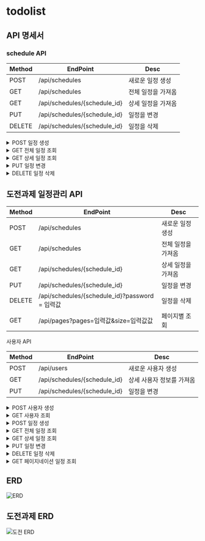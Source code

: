# todolist

## API 명세서
### schedule API

|Method|EndPoint|Desc|
|------|---|---|
|POST|/api/schedules|새로운 일정 생성|
|GET|/api/schedules|전체 일정을 가져옴|
|GET|/api/schedules/{schedule_id}|상세 일정을 가져옴|
|PUT|/api/schedules/{schedule_id}|일정을 변경|
|DELETE|/api/schedules/{schedule_id}|일정을 삭제|


<details>
<summary>POST 일정 생성</summary>
<div markdown="1">       

/api/schedules
  - Request body

|파라미터|타입  |필수여부|설명  |
|------|------|------|------|
|title |String|O     |제목   |
|username|String|O     |작성자 |
|content  |String|X     |내용   |
|password  |String|O     |비밀번호   |

  ```json
  {
    "title": "제목",
    "username": "작성자" ,
    "content": "내용",
    "password": "비밀번호"
}
  
  ```


- Example response

  
|파라미터|타입  |필수여부|설명  |
|------|------|------|------|
|schedule_id |INT|O     |일정 고유번호  |
|title |String|O     |제목   |
|username|String|O     |작성자 |
|content  |String|X     |내용   |
|created_At|DATE|O     |생성 날짜 |
|updated_At|DATE|X     |수정 날짜 |



  ```json
  HTTP/1.1 200
  
  {
    "schedule_id": 3,
    "title" : "제목",
    "username": "작성자" ,
    "content": "내용",
    "created_At": "2024-10-30"
    }
  
  ```
</div>
</details>

<details>
<summary>GET 전체 일정 조회</summary>
<div markdown="1">       

/api/schedules
  - Requset
    
  ```http
  curl --location 'https://0dc94331-bdcc-466a-a411-cb33d5c05585.mock.pstmn.io/api/schedules
  ```

- Example response

|파라미터|타입  |필수여부|설명  |
|------|------|------|------|
|schedule_id |INT|O     |일정 고유번호  |
|title |String|O     |제목   |
|username|String|O     |작성자 |
|content  |String|X     |내용   |
|created_At|DATE|O     |생성 날짜 |
|updated_At|DATE|X     |수정 날짜 |

  
  ```json
  HTTP/1.1 200
  
  [
    {
    "schedule_id": 1,
    "title" : "제목1",
    "username": "작성자1" ,
    "content": "내용1",
    "created_At": "2024-10-30",
    "updated_At": "2024-10-31"
    },
    {
    "schedule_id": 2,
    "title" : "제목2",
    "username": "작성자2" ,
    "content": "내용2",
    "created_At": "2024-10-31"
    }]
  ```

</div>
</details>

<details>
  
<summary>GET 상세 일정 조회</summary>

<div markdown="1">       

/api/schedules/{schedule_id}

  - Requset

|파라미터|타입  |필수여부|설명  |
|------|------|------|------|
|schedule_id    |INT|O     |일정 고유번호  |



  ```http
  curl --location 'https://0dc94331-bdcc-466a-a411-cb33d5c05585.mock.pstmn.io/api/schedules/1
  ```

- Example response

|파라미터|타입  |필수여부|설명  |
|------|------|------|------|
|schedule_id |INT|O     |일정 고유번호  |
|title |String|O     |제목   |
|username|String|O     |작성자 |
|content  |String|X     |내용   |
|created_At|DATE|O     |생성 날짜 |
|updated_At|DATE|X     |수정 날짜 |


   ```json
  HTTP/1.1 200
  {
    "schedule_id": 1,
    "title" : "제목1",
    "username": "작성자1" ,
    "content": "내용1",
    "created_At": "2024-10-30",
    "updated_At": "2024-10-31"}
  ```
</div>
</details>


<details>
<summary>PUT 일정 변경</summary>
<div markdown="1">       

/api/schedules/{schedule_id}

```http
  curl --location 'https://0dc94331-bdcc-466a-a411-cb33d5c05585.mock.pstmn.io/api/schedules/1
  ```

  - Request body
    
|파라미터|타입  |필수여부|설명  |
|------|------|------|------|
|title |String|O     |제목   |
|username|String|O     |작성자 |
|content  |String|X     |내용   |
|password  |String|O     |비밀번호   |


  ```json
  {
    "title" : "제목1",
    "username": "작성자1" ,
    "content": "수정내용"
    "password": "비밀번호"}
  ```

- Example response (성공)

|파라미터|타입  |필수여부|설명  |
|------|------|------|------|
|schedule_id |INT|O     |일정 고유번호  |
|title |String|O     |제목   |
|username|String|O     |작성자 |
|content  |String|X     |내용   |
|created_At|DATE|O     |생성 날짜 |
|updated_At|DATE|O     |수정 날짜 |
  
  ```json
  HTTP/1.1 200
  
  {
    "schedule_id": 1,
    "title" : "제목1",
    "username": "작성자1" ,
    "content": "수정내용",
    "created_At": "2024-10-30",
    "updated_At": "2024-10-31"}
  ```
  
- Example response (실패)

  ```json
  HTTP/1.1 400
  
  {
    "msg": "수정 실패."}
  ```
</div>
</details>

<details>
<summary>DELETE 일정 삭제</summary>
<div markdown="1">       

/api/schedules/{schedule_id}
  - Requset
    
|파라미터|타입  |필수여부|설명  |
|------|------|------|------|
|schedule_id    |INT|O     |일정 고유번호  |


  ```http
  curl --location 'https://0dc94331-bdcc-466a-a411-cb33d5c05585.mock.pstmn.io/api/schedules/1
  ```
- Example response (성공)
- 
  ```json
  HTTP/1.1 200
  
  {
    "msg": "삭제 완료되었습니다."}
  ```
  
- Example response (실패)

  ```json
  
  HTTP/1.1 400
  
  {
    "msg": "삭제 실패."}
  ```
  
</div>
</details>


## 도전과제 일정관리 API

|Method|EndPoint|Desc|
|------|---|---|
|POST|/api/schedules|새로운 일정 생성|
|GET|/api/schedules|전체 일정을 가져옴|
|GET|/api/schedules/{schedule_id}|상세 일정을 가져옴|
|PUT|/api/schedules/{schedule_id}|일정을 변경|
|DELETE|/api/schedules/{schedule_id}?password = 입력값 |일정을 삭제|
|GET|/api/pages?pages=입력값&size=입력값값|페이지별 조회|

사용자 API

|Method|EndPoint| Desc           |
|------|---|----------------|
|POST|/api/users| 새로운 사용자 생성     |
|GET|/api/schedules/{schedule_id}| 상세 사용자 정보를 가져옴 |
|PUT|/api/schedules/{schedule_id}| 일정을 변경         |

<details>
<summary>POST 사용자 생성</summary>
<div markdown="1">       

/api/users
- Request body

| 파라미터 |타입  |필수여부| 설명  |
|---|------|------|-----|
| username |String|O     | 작성자 |
| email |String|O     | 이메일 |
  ```json
  {
    "username": "작성자",
    "email" : "1234@naver.com"
}
  
  ```
-Example Response

| 파라미터       | 타입     |필수여부| 설명       |
|------------|--------|------|----------|
| user_id    | INT    |O     | 작성자 고유번호 |
| username | String |O     | 작성자      |
| email | String |O     | 이메일      |
| created_At | String |O     | 생성 날짜    |
| updated_At | String |X     | 수정 날짜    |

```json
  {
    "user_id": 3,
    "username": "작성자" ,
    "content": "내용",
    "created_At": "2024-10-30",
    "updated_At": null
    }
```
</div>
</details>

<details>
<summary>GET 사용자 조회</summary>
<div markdown="1">       

/api/schedules/{schedule_id}
- Requset
 ```
  api/schedules/1 
  ```

| 파라미터    | 타입     |필수여부| 설명   |
|---------|--------|------|------|
| user_id | INT    |O     | 작성자 고유번호  |


-Example Response

| 파라미터       | 타입     |필수여부| 설명       |
|------------|--------|------|----------|
| user_id    | INT    |O     | 작성자 고유번호 |
| username | String |O     | 작성자      |
| email | String |O     | 이메일      |
| created_At | String |O     | 생성 날짜    |
| updated_At | String |X     | 수정 날짜    |

```json
  {
    "user_id": 3,
    "title" : "제목",
    "username": "작성자" ,
    "content": "내용",
    "created_At": "2024-10-30"
    }
```
</div>
</details>




<details>
<summary>POST 일정 생성</summary>
<div markdown="1">       

/api/schedules
- Request body

| 파라미터     | 타입     |필수여부|설명  |
|----------|--------|-----|------|
| title    | String |O    |제목   |
| user_id  | INT    |O    |작성자 고유번호 |
| content  | String |O     |내용   |
| password | String |O    |비밀번호  |

  ```json
  {
    "title": "제목",
    "userId": 1,
    "content": "내용",
    "password": "비밀번호"
}
```
- Example Response

|파라미터| 타입     |필수여부|설명  |
|------|--------|------|------|
|schedule_id | INT    |O     |일정 고유번호  |
| user_id  | INT    |O     |작성자 고유번호 |
|title | String |O     |제목   |
|content  | String |O     |내용   |
|created_At| String |O     |생성 날짜 |
|updated_At| String |X     |수정 날짜 |

  ```json
  {
    "schedule_id": 1,
    "user_id": 1,
    "title" : "제목",
    "content": "내용",
    "created_At": "2024-11-06"
    }
```
</div>
</details>

<details>
<summary>GET 전체 일정 조회</summary>
<div markdown="1">       

/api/schedules
- Requset

    ```
  api/schedules 
  ```

- Example response

|파라미터| 타입     |필수여부|설명  |
|------|--------|------|------|
|schedule_id | INT    |O     |일정 고유번호  |
| user_id  | INT    |O     |작성자 고유번호 |
|title | String |O     |제목   |
|content  | String |O     |내용   |
|created_At| String |O     |생성 날짜 |
|updated_At| String |X     |수정 날짜 |

  ```json
 [ 
  {
      "schedule_id": 1,
      "user_id": 1,
      "title" : "제목",
      "content": "내용",
      "created_At": "2024-11-06"
    },
  {
    "schedule_id": 2,
    "user_id": 2,
    "title" : "제목2",
    "content": "내용2",
    "created_At": "2024-11-07"
  }
]
```
</div>
</details>

<details>
<summary>GET 상세 일정 조회</summary>

<div markdown="1">       

/api/schedules/{schedule_id}
- Requset
 ```
  api/schedules/1 
  ```

 |파라미터| 타입  |필수여부|설명  |
 |------|-----|------|------|
 |schedule_id    | INT |O     |일정 고유번호  |

- Example Response (성공)

|파라미터| 타입     |필수여부|설명  |
|------|--------|------|------|
|schedule_id | INT    |O     |일정 고유번호  |
| user_id  | INT    |O     |작성자 고유번호 |
|title | String |O     |제목   |
|content  | String |O     |내용   |
|created_At| String |O     |생성 날짜 |
|updated_At| String |X     |수정 날짜 |

  ```json
  {
    "schedule_id": 1,
    "user_id": 1,
    "title" : "제목",
    "content": "내용",
    "created_At": "2024-11-06"
    }
```

- Example response (실패)

```
{
    "errorCode": 400,
    "message": "올바른 ID값이 아닙니다."
}
```

</div>
</details>

<details>
<summary>PUT 일정 변경</summary>
<div markdown="1">       

/api/schedules/{schedule_id}

- Request
 ```
  api/schedules/1 
  ```

 | 파라미터     | 타입     |필수여부|설명  |
 |----------|--------|------|------|
 | title    | String |O     |제목   |
 | content  | String |O     |내용   |
 | password | String |O     |비밀번호   |

 ```json
  {
    "title" : "수정",
    "content": "수정내용",
    "password": "비밀번호"
}
```
- Example response (성공)

|파라미터| 타입     |필수여부| 설명       |
|------|--------|------|----------|
|schedule_id | INT    |O     | 일정 고유번호  |
| user_id  | INT    |O     | 작성자 고유번호 |
|title | String |O     | 제목       |
|content  | String |O     | 내용       |
|created_At| String |O     | 생성 날짜    |
|updated_At| String |X     | 수정 날짜    |

  ```json
  {
    "schedule_id": 1,
    "user_id": 1,
    "title" : "제목",
    "content": "내용",
    "created_At": "2024-11-06",
    "updated_At": "2024-11-07"
    }
```
</div>
</details>

<details>
<summary>DELETE 일정 삭제</summary>
<div markdown="1">       

/api/schedules/{schedule_id}?password=비밀번호
- Requset
 ```
  api/schedules/1?password=1234
  ```

|파라미터| 타입  |필수여부|설명  |
 |------|-----|------|------|
|schedule_id    | INT |O     |일정 고유번호  |

- Example response (성공)
```

```
- Example response (실패)

```
{
    "errorCode": 400,
    "message": "비밀번호가 일치 하지 않습니다."
}
```
```
{
    "errorCode": 404,
    "message": "이미 삭제되었거나 없는 정보 입니다"
}
```
</div>
</details>





<details>
<summary>GET 페이지네이션 일정 조회</summary>
<div markdown="1">       

/api/schedules/{schedule_id}?page = 입력값 1 & size=입력값값
- Requset
 ```
  api/pages?page=1&size=3;
  ```

|파라미터| 타입  |필수여부| 설명     |
 |------|-----|------|--------|
|page    | INT |O     | 페이지 번호 |
|size    | INT |O     | 크기     |

- Example response (성공)

| 파라미터        | 타입     |필수여부| 설명       |
|-------------|--------|------|----------|
| schedule_id | INT    |O     | 일정 고유번호  |
| user_id     | INT    |O     | 작성자 고유번호 |
| username    | INT    |O     | 작성자명     |
| title       | String |O     | 제목       |
| content     | String |O     | 내용       |
 | created_At  | String |O     | 생성 날짜    |
| updated_At  | String |X     | 수정 날짜    |


```
[
    {
        "scheduleId": 1,
        "title": "제목1",
        "userId": 1,
        "username": "작성자명",
        "content": "내용",
        "createdAt": "2024-11-08",
        "updatedAt": null
    },
    {
        "scheduleId": 2,
        "title": "제목2",
        "userId": 2,
        "username": "작성자명",
        "content": "내용",
        "createdAt": "2024-11-08",
        "updatedAt": null
    },
    {
        "scheduleId": 3,
        "title": "제목3",
        "userId": 2,
        "username": "작성자명",
        "content": "내용",
        "createdAt": "2024-11-07",
        "updatedAt": null
    }
]

```

</div>
</details>


## ERD

![ERD](https://github.com/user-attachments/assets/6c734400-9cce-4214-9909-4c911940f832)

## 도전과제 ERD

![도전 ERD](https://github.com/user-attachments/assets/a57cf16f-f340-4fd6-ac3b-91a8c930221a)
